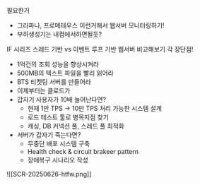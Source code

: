 필요한거
- 그라파나, 프로메테우스 이런거해서 웹서버 모니터링하기!
- 부하생성기는 내컴에서하면될듯?

IF 시리즈
스레드 기반 vs 이벤트 루프 기반 웹서버 비교해보기 각 장단점!
- 1억건의 조회 성능을 향상시켜라
- 500MB의 텍스트 파일을 빨리 읽어라
- BTS 티켓팅 서버를 만들어라
- 이제부터는 클로드가
- 갑자기 사용자가 10배 늘어난다면?
	- 현재 1만 TPS -> 10만 TPS 처리 가능한 시스템 설계
	- 로드 테스트 툴로 병목지점 찾기
	- 캐싱, DB 커넥션 풀, 스레드 풀 최적화
- 서버가 갑자기 죽는다면?
	- 무중단 배포 시스템 구축
	- Health check & circuit brakeer pattern
	- 장애복구 시나리오 작성

![[SCR-20250626-htfw.png]]